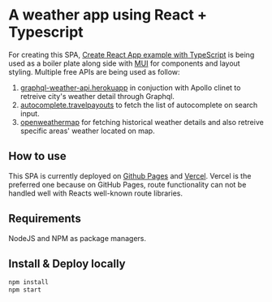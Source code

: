 # A weather app using React + Typescript
For creating this SPA, [Create React App example with TypeScript](https://github.com/mui/material-ui/tree/master/examples/create-react-app-with-typescript) is being used as a boiler plate along side with [MUI](https://mui.com/) for components and layout styling.
Multiple free APIs are being used as follow:
1. [graphql-weather-api.herokuapp](https://graphql-weather-api.herokuapp.com) in conjuction with Apollo clinet to retreive city's weather detail through Graphql.
2. [autocomplete.travelpayouts](https://autocomplete.travelpayouts.com) to fetch the list of autocomplete on search input.
3. [openweathermap](https://api.openweathermap.org) for fetching historical weather details and also retreive specific areas' weather located on map.
## How to use
This SPA is currently deployed on [Github Pages](https://diegophz.github.io/sample-weather-app/) and [Vercel](https://sample-weather-ocn5oymoz-diegop-whitefoxclo.vercel.app/). Vercel is the preferred one because on GitHub Pages, route functionality can not be handled well with Reacts well-known route libraries.

## Requirements
 NodeJS and NPM as package managers.

## Install & Deploy locally
```sh
npm install
npm start
```
